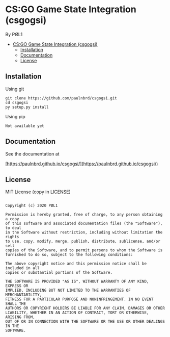 # CS:GO Game State Integration (csgogsi)
By PØL1

- [CS:GO Game State Integration (csgogsi)](#csgo-game-state-integration-csgogsi)
  - [Installation](#installation)
  - [Documentation](#documentation)
  - [License](#license)

## Installation

Using git

```
git clone https://github.com/paulnbrd/csgogsi.git
cd csgogsi
py setup.py install
```

Using pip
```
Not available yet
```

## Documentation

See the documentation at

[https://paulnbrd.github.io/csgogsi/](https://paulnbrd.github.io/csgogsi/)

## License
MIT License (copy in [LICENSE](LICENSE))
```MIT License

Copyright (c) 2020 PØL1

Permission is hereby granted, free of charge, to any person obtaining a copy
of this software and associated documentation files (the "Software"), to deal
in the Software without restriction, including without limitation the rights
to use, copy, modify, merge, publish, distribute, sublicense, and/or sell
copies of the Software, and to permit persons to whom the Software is
furnished to do so, subject to the following conditions:

The above copyright notice and this permission notice shall be included in all
copies or substantial portions of the Software.

THE SOFTWARE IS PROVIDED "AS IS", WITHOUT WARRANTY OF ANY KIND, EXPRESS OR
IMPLIED, INCLUDING BUT NOT LIMITED TO THE WARRANTIES OF MERCHANTABILITY,
FITNESS FOR A PARTICULAR PURPOSE AND NONINFRINGEMENT. IN NO EVENT SHALL THE
AUTHORS OR COPYRIGHT HOLDERS BE LIABLE FOR ANY CLAIM, DAMAGES OR OTHER
LIABILITY, WHETHER IN AN ACTION OF CONTRACT, TORT OR OTHERWISE, ARISING FROM,
OUT OF OR IN CONNECTION WITH THE SOFTWARE OR THE USE OR OTHER DEALINGS IN THE
SOFTWARE.
```